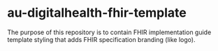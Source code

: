 # au-digitalhealth-fhir-template
The purpose of this repository is to contain FHIR implementation guide template styling that adds FHIR specification branding (like logo).
